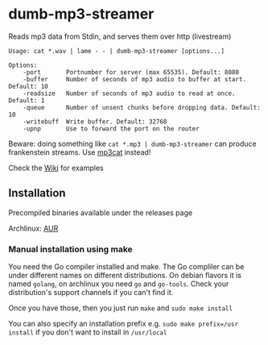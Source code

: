 # dumb-mp3-streamer

Reads mp3 data from Stdin, and serves them over http (livestream)

```text
Usage: cat *.wav | lame - - | dumb-mp3-streamer [options...]

Options:
    -port       Portnumber for server (max 65535). Default: 8080
    -buffer     Number of seconds of mp3 audio to buffer at start. Default: 10
    -readsize   Number of seconds of mp3 audio to read at once. Default: 1
    -queue      Number of unsent chunks before dropping data. Default: 10
    -writebuff  Write buffer. Default: 32768
    -upnp       Use to forward the port on the router

```

Beware: doing something like `cat *.mp3 | dumb-mp3-streamer` can produce frankenstein streams.
Use [mp3cat](https://tomclegg.ca/mp3cat) instead!

Check the [Wiki](https://github.com/ugjka/dumb-mp3-streamer/wiki) for examples

## Installation

Precompiled binaries available under the releases page

Archlinux: [AUR](https://aur.archlinux.org/packages/dumb-mp3-streamer-git/)

### Manual installation using make

You need the Go compiler installed and make. The Go compliler can be under different names on different distributions. On debian flavors it is named `golang`, on archlinux you need `go` and `go-tools`. Check your distribution's support channels if you can't find it.

Once you have those, then you just run `make` and `sudo make install`

You can also specify an installation prefix e.g. `sudo make prefix=/usr install` if you don't want to install in `/usr/local`